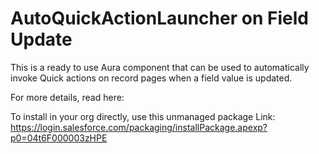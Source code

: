 # AutoQuickActionLauncher on Field Update
This is a ready to use Aura component that can be used to automatically invoke Quick actions on record pages when a field value is updated.

For more details, read here: <blog post link>

To install in your org directly, use this unmanaged  package Link: https://login.salesforce.com/packaging/installPackage.apexp?p0=04t6F000003zHPE